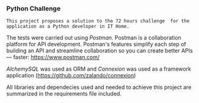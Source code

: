 ### Python Challenge

    This project proposes a solution to the 72 hours challenge  for the application as a Python developer in IT Home.

The tests were carried out using *Postman*. Postman is a collaboration platform for API development. 
Postman's features simplify each step of building an API and streamline collaboration so you can create better APIs — faster:
https://www.postman.com/

*AlchemySQL* was used as ORM and *Connexion* was used as a framework application (https://github.com/zalando/connexion)
 
 All libraries and dependecies used and needed to achieve this project are summarized in the requirements file included.